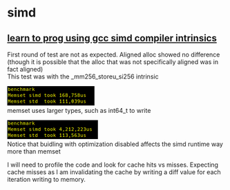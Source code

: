 # simd
## <ins>learn to prog using gcc simd compiler intrinsics<ins>  

First round of test are not as expected. Aligned alloc showed no difference (though it is possible that the alloc that was not specifically aligned was in fact aligned)  
This test was with the _mm256_storeu_si256 intrinsic  

![alt text]( simd-learn/info/benchmark-1-release.png )  
memset uses larger types, such as int64_t to write  

![alt text]( simd-learn/info/benchmark-1-debug.png )  
Notice that buidling with optimization disabled affects the simd runtime way more than memset  

I will need to profile the code and look for cache hits vs misses. Expecting cache misses as I am invalidating the cache by writing a diff value for each iteration writing to memory.  

